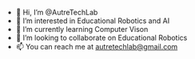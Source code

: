 - 👋 Hi, I’m @AutreTechLab
- 👀 I’m interested in Educational Robotics and AI
- 🌱 I’m currently learning Computer Vison
- 💞️ I’m looking to collaborate on Educational Robotics
- 📫 You can reach me at autretechlab@gmail.com

<!---
AutreTechLab/AutreTechLab is a ✨ special ✨ repository because its `README.md` (this file) appears on your GitHub profile.
You can click the Preview link to take a look at your changes.
--->
